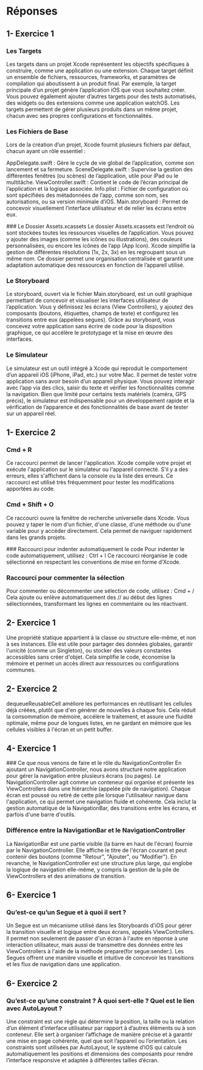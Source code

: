 # Réponses

##	1- Exercice 1

### Les Targets
Les targets dans un projet Xcode représentent les objectifs spécifiques à construire, comme une application ou une extension. Chaque target définit un ensemble de fichiers, ressources, frameworks, et paramètres de compilation qui aboutissent à un produit final. Par exemple, la target principale d’un projet génère l’application iOS que vous souhaitez créer. Vous pouvez également ajouter d’autres targets pour des tests automatisés, des widgets ou des extensions comme une application watchOS. Les targets permettent de gérer plusieurs produits dans un même projet, chacun avec ses propres configurations et fonctionnalités.

### Les Fichiers de Base
Lors de la création d’un projet, Xcode fournit plusieurs fichiers par défaut, chacun ayant un rôle essentiel :

AppDelegate.swift : Gère le cycle de vie global de l’application, comme son lancement et sa fermeture.
SceneDelegate.swift : Supervise la gestion des différentes fenêtres (ou scènes) de l’application, utile pour iPad ou le multitâche.
ViewController.swift : Contient le code de l’écran principal de l’application et la logique associée.
Info.plist : Fichier de configuration où sont spécifiées des métadonnées de l’app, comme son nom, ses autorisations, ou sa version minimale d’iOS.
Main.storyboard : Permet de concevoir visuellement l’interface utilisateur et de relier les écrans entre eux.

### Le Dossier Assets.xcassets
Le dossier Assets.xcassets est l’endroit où sont stockées toutes les ressources visuelles de l’application. Vous pouvez y ajouter des images (comme les icônes ou illustrations), des couleurs personnalisées, ou encore les icônes de l’app (App Icon). Xcode simplifie la gestion de différentes résolutions (1x, 2x, 3x) en les regroupant sous un même nom. Ce dossier permet une organisation centralisée et garantit une adaptation automatique des ressources en fonction de l’appareil utilisé.

### Le Storyboard
Le storyboard, ouvert via le fichier Main.storyboard, est un outil graphique permettant de concevoir et visualiser les interfaces utilisateur de l’application. Vous y définissez les écrans (View Controllers), y ajoutez des composants (boutons, étiquettes, champs de texte) et configurez les transitions entre eux (appelées segues). Grâce au storyboard, vous concevez votre application sans écrire de code pour la disposition graphique, ce qui accélère le prototypage et la mise en œuvre des interfaces.

### Le Simulateur
Le simulateur est un outil intégré à Xcode qui reproduit le comportement d’un appareil iOS (iPhone, iPad, etc.) sur votre Mac. Il permet de tester votre application sans avoir besoin d’un appareil physique. Vous pouvez interagir avec l’app via des clics, saisir du texte et vérifier les fonctionnalités comme la navigation. Bien que limité pour certains tests matériels (caméra, GPS précis), le simulateur est indispensable pour un développement rapide et la vérification de l’apparence et des fonctionnalités de base avant de tester sur un appareil réel.

## 1- Exercice 2

### Cmd + R
Ce raccourci permet de lancer l'application. Xcode compile votre projet et exécute l'application sur le simulateur ou l'appareil connecté. S'il y a des erreurs, elles s'affichent dans la console ou la liste des erreurs. Ce raccourci est utilisé très fréquemment pour tester les modifications apportées au code.

### Cmd + Shift + O
Ce raccourci ouvre la fenêtre de recherche universelle dans Xcode. Vous pouvez y taper le nom d'un fichier, d'une classe, d'une méthode ou d'une variable pour y accéder directement. Cela permet de naviguer rapidement dans les grands projets.

### Raccourci pour indenter automatiquement le code
Pour indenter le code automatiquement, utilisez :
Ctrl + I
Ce raccourci réorganise le code sélectionné en respectant les conventions de mise en forme d’Xcode.

### Raccourci pour commenter la sélection
Pour commenter ou décommenter une sélection de code, utilisez :
Cmd + /
Cela ajoute ou enlève automatiquement des // au début des lignes sélectionnées, transformant les lignes en commentaire ou les réactivant.


## 2- Exercice 1

Une propriété statique appartient à la classe ou structure elle-même, et non à ses instances. Elle est utile pour partager des données globales, garantir l'unicité (comme un Singleton), ou stocker des valeurs constantes accessibles sans créer d'objet. Cela simplifie le code, économise la mémoire et permet un accès direct aux ressources ou configurations communes.

## 2- Exercice 2

dequeueReusableCell améliore les performances en réutilisant les cellules déjà créées, plutôt que d'en générer de nouvelles à chaque fois. Cela réduit la consommation de mémoire, accélère le traitement, et assure une fluidité optimale, même pour de longues listes, en ne gardant en mémoire que les cellules visibles à l'écran et un petit buffer.


## 4- Exercice 1

### Ce que nous venons de faire et le rôle du NavigationController
En ajoutant un NavigationController, nous avons structuré notre application pour gérer la navigation entre plusieurs écrans (ou pages). Le NavigationController agit comme un conteneur qui organise et présente les ViewControllers dans une hiérarchie (appelée pile de navigation). Chaque écran est poussé ou retiré de cette pile lorsque l'utilisateur navigue dans l'application, ce qui permet une navigation fluide et cohérente. Cela inclut la gestion automatique de la NavigationBar, des transitions entre les écrans, et parfois d'une barre d'outils.

### Différence entre la NavigationBar et le NavigationController
La NavigationBar est une partie visible (la barre en haut de l'écran) fournie par le NavigationController. Elle affiche le titre de l'écran courant et peut contenir des boutons (comme "Retour", "Ajouter", ou "Modifier"). En revanche, le NavigationController est une structure plus large, qui englobe la logique de navigation elle-même, y compris la gestion de la pile de ViewControllers et des animations de transition.


## 6- Exercice 1

### Qu’est-ce qu’un Segue et à quoi il sert ?
Un Segue est un mécanisme utilisé dans les Storyboards d'iOS pour gérer la transition visuelle et logique entre deux écrans, appelés ViewControllers. Il permet non seulement de passer d'un écran à l'autre en réponse à une interaction utilisateur, mais aussi de transmettre des données entre les ViewControllers à l'aide de la méthode prepare(for segue:sender:). Les Segues offrent une manière visuelle et intuitive de concevoir les transitions et les flux de navigation dans une application.

## 6- Exercice 2

### Qu’est-ce qu’une constraint ? À quoi sert-elle ? Quel est le lien avec AutoLayout ?
Une constraint est une règle qui détermine la position, la taille ou la relation d’un élément d’interface utilisateur par rapport à d’autres éléments ou à son conteneur. Elle sert à organiser l’affichage de manière précise et à garantir une mise en page cohérente, quel que soit l’appareil ou l’orientation. Les constraints sont utilisées par AutoLayout, le système d’iOS qui calcule automatiquement les positions et dimensions des composants pour rendre l’interface responsive et adaptée à différentes tailles d’écran.






